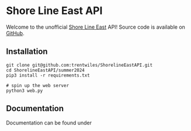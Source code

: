 # Shore Line East API

Welcome to the unofficial [Shore Line East](https://shorelineeast.com) API! Source code is available on [GitHub](https://github.com/trentwiles/ShorelineEastAPI).

## Installation

```
git clone git@github.com:trentwiles/ShorelineEastAPI.git
cd ShorelineEastAPI/summer2024
pip3 install -r requirements.txt

# spin up the web server
python3 web.py
```

## Documentation
Documentation can be found under